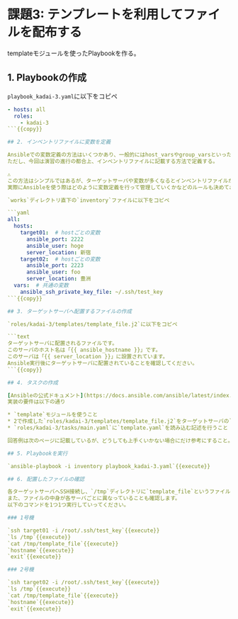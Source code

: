 # 課題3: テンプレートを利用してファイルを配布する

templateモジュールを使ったPlaybookを作る。

## 1. Playbookの作成

`playbook_kadai-3.yaml`に以下をコピペ

```yaml
- hosts: all
  roles:
    - kadai-3
```{{copy}}

## 2. インベントリファイルに変数を定義

Ansibleでの変数定義の方法はいくつかあり、一般的にはhost_varsやgroup_varsといったものがよく使われれる。  
ただし、今回は演習の進行の都合上、インベントリファイルに記載する方法で定義する。

⚠️  
この方法はシンプルではあるが、ターゲットサーバや変数が多くなるとインベントリファイルが肥大化して見通しが悪くなるデメリットなどがある。  
実際にAnsibleを使う際はどのように変数定義を行って管理していくかなどのルールも決めておく必要があることを理解しておくとよい。

`works`ディレクトリ直下の`inventory`ファイルに以下をコピペ

```yaml
all:
  hosts:
    target01:  # hostごとの変数
      ansible_port: 2222
      ansible_user: hoge
      server_location: 新宿
    target02:  # hostごとの変数
      ansible_port: 2223
      ansible_user: foo
      server_location: 豊洲
  vars:  # 共通の変数
    ansible_ssh_private_key_file: ~/.ssh/test_key
```{{copy}}

## 3. ターゲットサーバへ配置するファイルの作成

`roles/kadai-3/templates/template_file.j2`に以下をコピペ

```text
ターゲットサーバに配置されるファイルです。
このサーバのホスト名は「{{ ansible_hostname }}」です。
このサーバは「{{ server_location }}」に設置されています。
Ansible実行後にターゲットサーバに配置されていることを確認してください。
```{{copy}}

## 4. タスクの作成

[Ansibleの公式ドキュメント](https://docs.ansible.com/ansible/latest/index.html)の[templateモジュール](https://docs.ansible.com/ansible/2.9_ja/modules/template_module.html)を参考に、`roles/kadai-3/tasks/template.yaml`へタスクを作成する。  
実装の要件は以下の通り

* `template`モジュールを使うこと
* 2で作成した`roles/kadai-3/templates/template_file.j2`をターゲットサーバの`/tmp/template_file`へ配置すること
* `roles/kadai-3/tasks/main.yaml`に`template.yaml`を読み込む記述を行うこと

回答例は次のページに記載しているが、どうしても上手くいかない場合にだけ参考にすること。

## 5. Playbookを実行

`ansible-playbook -i inventory playbook_kadai-3.yaml`{{execute}}

## 6. 配置したファイルの確認

各ターゲットサーバへSSH接続し、`/tmp`ディレクトリに`template_file`というファイルが配置されていることを確認します。  
また、ファイルの中身が各サーバごとに異なっていることも確認します。  
以下のコマンドを1つ1つ実行していってください。

### 1号機

`ssh target01 -i /root/.ssh/test_key`{{execute}}  
`ls /tmp`{{execute}}  
`cat /tmp/template_file`{{execute}}  
`hostname`{{execute}}  
`exit`{{execute}}

### 2号機

`ssh target02 -i /root/.ssh/test_key`{{execute}}  
`ls /tmp`{{execute}}  
`cat /tmp/template_file`{{execute}}  
`hostname`{{execute}}  
`exit`{{execute}}
